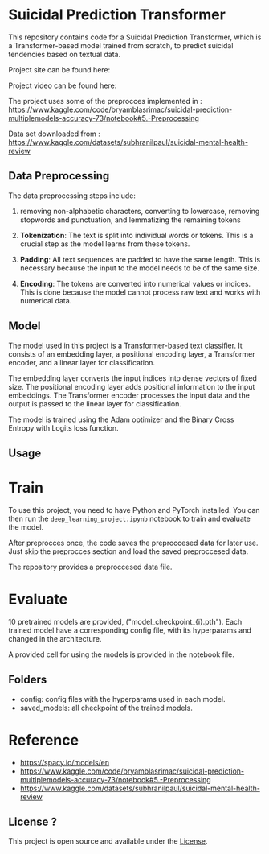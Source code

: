 # Suicidal Prediction Transformer

This repository contains code for a Suicidal Prediction Transformer, which is a Transformer-based model trained from scratch, to predict suicidal tendencies based on textual data.

Project site can be found here:

Project video can be found here: 

The project uses some of the preprocces implemented in :  https://www.kaggle.com/code/bryamblasrimac/suicidal-prediction-multiplemodels-accuracy-73/notebook#5.-Preprocessing 

Data set downloaded from : https://www.kaggle.com/datasets/subhranilpaul/suicidal-mental-health-review


## Data Preprocessing

The data preprocessing steps include:
1. removing non-alphabetic characters, converting to lowercase, removing stopwords and punctuation, and lemmatizing the remaining tokens

2. **Tokenization**: The text is split into individual words or tokens. This is a crucial step as the model learns from these tokens.

3. **Padding**: All text sequences are padded to have the same length. This is necessary because the input to the model needs to be of the same size.

4. **Encoding**: The tokens are converted into numerical values or indices. This is done because the model cannot process raw text and works with numerical data.



## Model

The model used in this project is a Transformer-based text classifier. It consists of an embedding layer, a positional encoding layer, a Transformer encoder, and a linear layer for classification.

The embedding layer converts the input indices into dense vectors of fixed size. The positional encoding layer adds positional information to the input embeddings. The Transformer encoder processes the input data and the output is passed to the linear layer for classification.

The model is trained using the Adam optimizer and the Binary Cross Entropy with Logits loss function.

## Usage 
# Train
To use this project, you need to have Python and PyTorch installed. You can then run the `deep_learning_project.ipynb` notebook to train and evaluate the model.

After preprocces once, the code saves the preproccesed data for later use. 
Just skip the preprocces section and load the saved preproccesed data. 

The repository provides a preproccesed data file. 

# Evaluate

10 pretrained models are provided, ("model_checkpoint_{i}.pth").
Each trained model have a corresponding config file, with its hyperparams and changed in the architecture. 

A provided cell for using the models is provided in the notebook file. 

## Folders
* config: config files with the hyperparams used in each model. 
* saved_models: all checkpoint of the trained models. 

# Reference

* https://spacy.io/models/en 
* https://www.kaggle.com/code/bryamblasrimac/suicidal-prediction-multiplemodels-accuracy-73/notebook#5.-Preprocessing 
* https://www.kaggle.com/datasets/subhranilpaul/suicidal-mental-health-review


## License ?

This project is open source and available under the [License](LICENSE).

